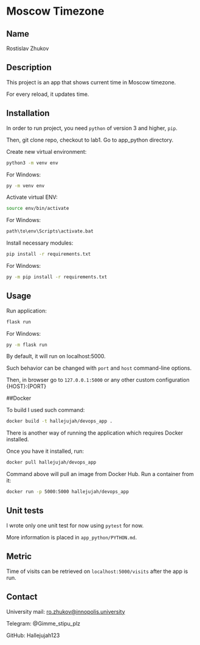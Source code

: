 # Moscow Timezone

## Name

Rostislav Zhukov

## Description

This project is an app that shows current time in Moscow timezone.

For every reload, it updates time.

## Installation

In order to run project, you need `python` of version 3 and higher, `pip`.

Then, git clone repo, checkout to lab1. Go to app_python directory.

Create new virtual environment:

```bash
python3 -m venv env
```

For Windows:
```bash
py -m venv env
```

Activate virtual ENV:

```bash
source env/bin/activate
```

For Windows:
```bash
path\to\env\Scripts\activate.bat
```

Install necessary modules:

```bash
pip install -r requirements.txt
```

For Windows:
```bash
py -m pip install -r requirements.txt
```

## Usage

Run application:

```bash
flask run
```

For Windows:
```bash
py -m flask run
```

By default, it will run on localhost:5000.

Such behavior can be changed with `port` and `host` command-line options.

Then, in browser go to `127.0.0.1:5000` or any other custom configuration {HOST}:{PORT}

##Docker

To build I used such command:

```bash
docker build -t hallejujah/devops_app .
```

There is another way of running the application which requires Docker installed.

Once you have it installed, run:

```bash
docker pull hallejujah/devops_app
```

Command above will pull an image from Docker Hub. Run a container from it:

```bash
docker run -p 5000:5000 hallejujah/devops_app
```

## Unit tests

I wrote only one unit test for now using `pytest` for now.

More information is placed in `app_python/PYTHON.md`.

## Metric

Time of visits can be retrieved on `localhost:5000/visits` after the app is run.

## Contact

University mail: ro.zhukov@innopolis.university

Telegram: @Gimme_stipu_plz

GitHub: Hallejujah123
